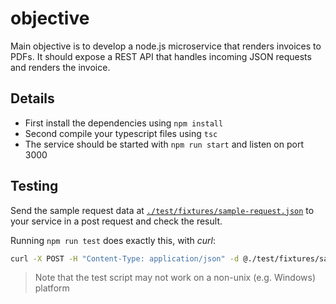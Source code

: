 # objective

Main objective is to develop a node.js microservice that renders invoices to PDFs. It should expose a REST API that handles incoming JSON requests and renders the invoice.

## Details

- First install the dependencies using `npm install`
- Second compile your typescript files using `tsc`
- The service should be started with `npm run start` and listen on port 3000

## Testing

Send the sample request data at [`./test/fixtures/sample-request.json`](./test/fixtures/sample-request.json) to your service in a post request and check the result.

Running `npm run test` does exactly this, with _curl_:

```sh
curl -X POST -H "Content-Type: application/json" -d @./test/fixtures/sample-request.json http://localhost:3000/api/invoices --output test/results/sample-request.pdf
```

> Note that the test script may not work on a non-unix (e.g. Windows) platform